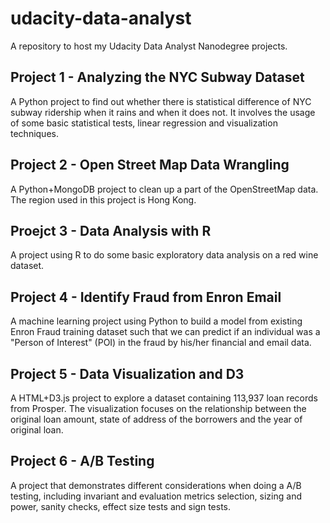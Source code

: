# udacity-data-analyst

A repository to host my Udacity Data Analyst Nanodegree projects.

## Project 1 - Analyzing the NYC Subway Dataset

A Python project to find out whether there is statistical difference of NYC subway ridership when it rains and when it does not. It involves the usage of some basic statistical tests, linear regression and visualization techniques.

## Project 2 - Open Street Map Data Wrangling

A Python+MongoDB project to clean up a part of the OpenStreetMap data. The region used in this project is Hong Kong.

## Proejct 3 - Data Analysis with R

A project using R to do some basic exploratory data analysis on a red wine dataset.

## Project 4 - Identify Fraud from Enron Email

A machine learning project using Python to build a model from existing Enron Fraud training dataset such that we can predict if an individual was a "Person of Interest" (POI) in the fraud by his/her financial and email data.

## Project 5 - Data Visualization and D3

A HTML+D3.js project to explore a dataset containing 113,937 loan records from Prosper. The visualization focuses on the relationship between the original loan amount, state of address of the borrowers and the year of original loan.

## Project 6 - A/B Testing

A project that demonstrates different considerations when doing a A/B testing, including invariant and evaluation metrics selection, sizing and power, sanity checks, effect size tests and sign tests.

